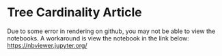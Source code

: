 # Tree Cardinality Article


Due to some error in rendering on github, you may not be able to view the notebooks. A workaround is view the notebook in the link below:
https://nbviewer.jupyter.org/

